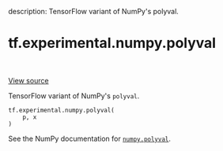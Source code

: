 description: TensorFlow variant of NumPy's polyval.

<div itemscope itemtype="http://developers.google.com/ReferenceObject">
<meta itemprop="name" content="tf.experimental.numpy.polyval" />
<meta itemprop="path" content="Stable" />
</div>

# tf.experimental.numpy.polyval

<!-- Insert buttons and diff -->

<table class="tfo-notebook-buttons tfo-api nocontent" align="left">

</table>

<a target="_blank" class="external" href="/code/stable/tensorflow/python/ops/numpy_ops/np_math_ops.py">View source</a>



TensorFlow variant of NumPy's `polyval`.


<pre class="devsite-click-to-copy prettyprint lang-py tfo-signature-link">
<code>tf.experimental.numpy.polyval(
    p, x
)
</code></pre>



<!-- Placeholder for "Used in" -->

See the NumPy documentation for [`numpy.polyval`](https://numpy.org/doc/stable/reference/generated/numpy.polyval.html).